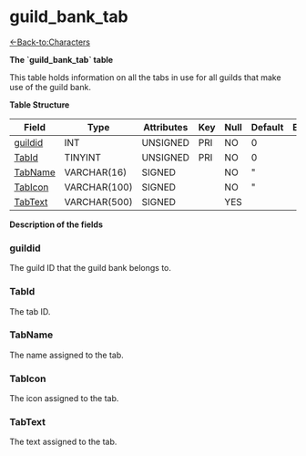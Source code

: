 # guild\_bank\_tab

[<-Back-to:Characters](database-characters)

**The \`guild\_bank\_tab\` table**

This table holds information on all the tabs in use for all guilds that make use of the guild bank.

**Table Structure**

| Field        | Type         | Attributes | Key | Null | Default | Extra | Comment |
| ------------ | ------------ | ---------- | --- | ---- | ------- | ----- | ------- |
| [guildid][1] | INT          | UNSIGNED   | PRI | NO   | 0       |       |         |
| [TabId][2]   | TINYINT      | UNSIGNED   | PRI | NO   | 0       |       |         |
| [TabName][3] | VARCHAR(16)  | SIGNED     |     | NO   | "       |       |         |
| [TabIcon][4] | VARCHAR(100) | SIGNED     |     | NO   | "       |       |         |
| [TabText][5] | VARCHAR(500) | SIGNED     |     | YES  |         |       |         |

[1]: #guildid
[2]: #tabid
[3]: #tabname
[4]: #tabicon
[5]: #tabtext

**Description of the fields**

### guildid

The guild ID that the guild bank belongs to.

### TabId

The tab ID.

### TabName

The name assigned to the tab.

### TabIcon

The icon assigned to the tab.

### TabText

The text assigned to the tab.
